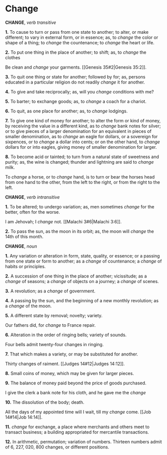 # Change

**CHANGE**, _verb transitive_

**1.** To cause to turn or pass from one state to another; to alter, or make different; to vary in external form, or in essence; as, to _change_ the color or shape of a thing; to _change_ the countenance; to _change_ the heart or life.

**2.** To put one thing in the place of another; to shift; as, to _change_ the clothes

Be clean and _change_ your garments. [[Genesis 35#2|Genesis 35:2]].

**3.** To quit one thing or state for another; followed by for; as, persons educated in a particular religion do not readily _change_ it for another.

**4.** To give and take reciprocally; as, will you _change_ conditions with me?

**5.** To barter; to exchange goods; as, to _change_ a coach for a chariot.

**6.** To quit, as one place for another; as, to _change_ lodgings.

**7.** To give one kind of money for another; to alter the form or kind of money, by receiving the value in a different kind, as to _change_ bank notes for silver; or to give pieces of a larger denomination for an equivalent in pieces of smaller denomination, as to _change_ an eagle for dollars, or a sovereign for sixpences, or to _change_ a dollar into cents; or on the other hand, to _change_ dollars for or into eagles, giving money of smaller denomination for larger.

**8.** To become acid or tainted; to turn from a natural state of sweetness and purity; as, the wine is changed; thunder and lightning are said to _change_ milk.

To _change_ a horse, or to _change_ hand, is to turn or bear the horses head from one hand to the other, from the left to the right, or from the right to the left.

**CHANGE**, _verb intransitive_

**1.** To be altered; to undergo variation; as, men sometimes _change_ for the better, often for the worse.

I am Jehovah; I _change_ not. [[Malachi 3#6|Malachi 3:6]].

**2.** To pass the sun, as the moon in its orbit; as, the moon will _change_ the 14th of this month.

**CHANGE**, _noun_

**1.** Any variation or alteration in form, state, quality, or essence; or a passing from one state or form to another; as a _change_ of countenance; a _change_ of habits or principles.

**2.** A succession of one thing in the place of another; vicissitude; as a _change_ of seasons; a _change_ of objects on a journey; a _change_ of scenes.

**3.** A revolution; as a _change_ of government.

**4.** A passing by the sun, and the beginning of a new monthly revolution; as a _change_ of the moon.

**5.** A different state by removal; novelty; variety.

Our fathers did, for _change_ to France repair.

**6.** Alteration in the order of ringing bells; variety of sounds.

Four bells admit twenty-four changes in ringing.

**7.** That which makes a variety, or may be substituted for another.

Thirty changes of raiment. [[Judges 14#12|Judges 14:12]].

**8.** Small coins of money, which may be given for larger pieces.

**9.** The balance of money paid beyond the price of goods purchased.

I give the clerk a bank note for his cloth, and he gave me the _change_

**10.** The dissolution of the body; death.

All the days of my appointed time will I wait, till my _change_ come. [[Job 14#14|Job 14:14]].

**11.** _change_ for exchange, a place where merchants and others meet to transact business; a building appropriated for mercantile transactions.

**12.** In arithmetic, permutation; variation of numbers. Thirteen numbers admit of 6, 227, 020, 800 changes, or different positions.